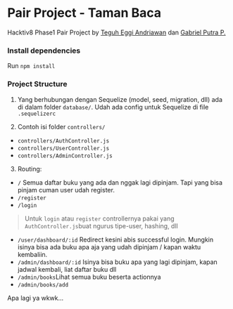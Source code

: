 # Pair Project - Taman Baca
Hacktiv8 Phase1 Pair Project by [Teguh Eggi Andriawan](https://github.com/teguh-ea) dan [Gabriel Putra P.](https://github.com/0x67)

### Install dependencies
Run `npm install`

### Project Structure
1. Yang berhubungan dengan Sequelize (model, seed, migration, dll) ada di dalam folder `database/`. Udah ada config untuk Sequelize di file `.sequelizerc`

2. Contoh isi folder `controllers/`
 * `controllers/AuthController.js`
 * `controllers/UserController.js`
 * `controllers/AdminController.js`

3. Routing:
  * `/` Semua daftar buku yang ada dan nggak lagi dipinjam. Tapi yang bisa pinjam cuman user udah register.
  * `/register`
  * `/login`
> Untuk `login` atau `register` controllernya pakai yang `AuthController.js`buat ngurus tipe-user, hashing, dll
>
  * `/user/dashboard/:id`
   Redirect kesini abis successful login. Mungkin isinya bisa ada buku apa aja yang udah dipinjam / kapan waktu kembaliin. 
  * `/admin/dashboard/:id`
   Isinya bisa buku apa yang lagi dipinjam, kapan jadwal kembali, liat daftar buku dll
  * `/admin/books`Lihat semua buku beserta actionnya
  * `/admin/books/add`

 Apa lagi ya wkwk...